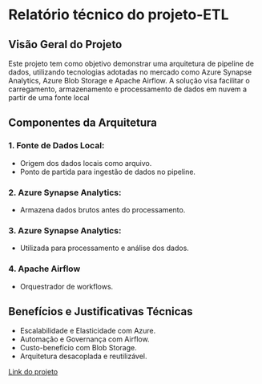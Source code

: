 <h1>Relatório técnico do projeto-ETL</h1>
<h2>Visão Geral do Projeto</h2>
<p>Este projeto tem como objetivo demonstrar uma arquitetura de pipeline de dados, 
utilizando tecnologias adotadas no mercado como Azure Synapse Analytics, 
Azure Blob Storage e Apache Airflow. A solução visa facilitar o carregamento, 
armazenamento e processamento de dados em nuvem a partir de uma fonte local</p>

<h2>Componentes da Arquitetura</h2>

<h3>1. Fonte de Dados Local:</h3>
<ul>
  <li>Origem dos dados locais como arquivo.</li>
  <li>Ponto de partida para ingestão de dados no pipeline.</li>
</ul>

<h3>2. Azure Synapse Analytics:</h3>
<ul>
  <li>Armazena dados brutos antes do processamento.</li>
</ul>

<h3>3. Azure Synapse Analytics:</h3>
<ul>
  <li>Utilizada para processamento e análise dos dados.</li>
</ul>

<h3>4. Apache Airflow</h3>
<ul>
  <li>Orquestrador de workflows.</li>
</ul>

<h2>Benefícios e Justificativas Técnicas</h2>
<ul>
  <li>Escalabilidade e Elasticidade com Azure.</li>
  <li>Automação e Governança com Airflow.</li>
  <li>Custo-benefício com Blob Storage.</li>
  <li>Arquitetura desacoplada e reutilizável.</li>
</ul>
<a href="https://onedrive.live.com/personal/aa4f3523db9603b9/_layouts/15/Doc.aspx?sourcedoc=%7B436e608d-5734-4f4d-b623-30ebda647680%7D&action=default&redeem=aHR0cHM6Ly8xZHJ2Lm1zL3cvYy9hYTRmMzUyM2RiOTYwM2I5L0VZMWdia00wVjAxUHRpTXc2OXBrZG9BQlpmdVo3SHQxTHhfVEhRWC1Ebk0wT3c_ZT1WTU1Md0s&slrid=11b8aca1-f072-0000-cf01-f1b5c334831e&originalPath=aHR0cHM6Ly8xZHJ2Lm1zL3cvYy9hYTRmMzUyM2RiOTYwM2I5L0VZMWdia00wVjAxUHRpTXc2OXBrZG9BQlpmdVo3SHQxTHhfVEhRWC1Ebk0wT3c_cnRpbWU9Zzd5cmVxMjIzVWc&CID=ba9f0efa-1701-4514-8657-8eca373dcf2a&_SRM=0:G:44">Link do projeto</a>
